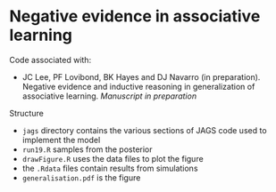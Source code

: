 # Negative evidence in associative learning

Code associated with:

- JC Lee, PF Lovibond, BK Hayes and DJ Navarro (in preparation). Negative evidence and inductive reasoning in generalization of associative learning. *Manuscript in preparation*

Structure

- `jags` directory contains the various sections of JAGS code used to implement the model
- `run19.R` samples from the posterior
- `drawFigure.R` uses the data files to plot the figure
- the `.Rdata` files contain results from simulations
- `generalisation.pdf` is the figure